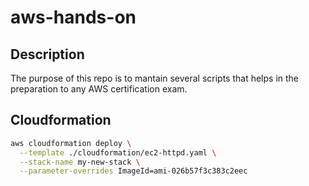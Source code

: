 # aws-hands-on

## Description 

The purpose of this repo is to mantain several scripts that helps in the preparation to any AWS certification exam.

## Cloudformation

```bash
aws cloudformation deploy \
  --template ./cloudformation/ec2-httpd.yaml \
  --stack-name my-new-stack \
  --parameter-overrides ImageId=ami-026b57f3c383c2eec
```

